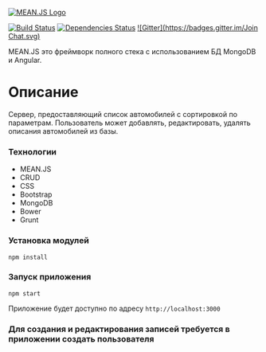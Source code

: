 [![MEAN.JS Logo](http://meanjs.org/img/logo-small.png)](http://meanjs.org/)

[![Build Status](https://travis-ci.org/meanjs/mean.svg?branch=master)](https://travis-ci.org/meanjs/mean)
[![Dependencies Status](https://david-dm.org/meanjs/mean.svg)](https://david-dm.org/meanjs/mean)
[![Gitter](https://badges.gitter.im/Join Chat.svg)](https://gitter.im/meanjs/mean?utm_source=badge&utm_medium=badge&utm_campaign=pr-badge&utm_content=badge)

MEAN.JS это фреймворк полного стека с использованием БД MongoDB и Angular.

# Описание
Сервер, предоставляющий список автомобилей с сортировкой по параметрам. Пользователь может добавлять, редактировать, удалять описания автомобилей из базы.

### Технологии
* MEAN.JS
* CRUD
* CSS
* Bootstrap
* MongoDB
* Bower
* Grunt

### Установка модулей
`npm install`

### Запуск приложения
`npm start`

Приложение будет доступно по адресу `http://localhost:3000`

### Для создания и редактирования записей требуется в приложении создать пользователя
